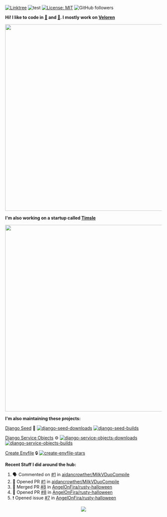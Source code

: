 [![Linktree](https://img.shields.io/badge/linktree-1de9b6?style=for-the-badge&logo=linktree&logoColor=white)](https://linktr.ee/angelonfira)
![test](https://hits.seeyoufarm.com/api/count/incr/badge.svg?url=https://github.com/AngelOnFira)
[![License: MIT](https://img.shields.io/badge/License-MIT-yellow.svg)](https://opensource.org/licenses/MIT)
![GitHub followers](https://img.shields.io/github/followers/angelonfira?style=social)

**Hi! I like to code in [:crab:](https://www.rust-lang.org/) and [:snake:](https://www.python.org/). I mostly work on [Veloren](https://veloren.net)**

<p align="center">
  <img width="600" src="https://media.discordapp.net/attachments/444005079410802699/730566298073038949/rsz_5f0656b6aa176.png">
</p>

**I'm also working on a startup called [Timsle](https://timsle.com)**

<p align="center">
  <img width="600" src="https://media.discordapp.net/attachments/444005079410802699/730566842674053130/rsz_5f0657242abb4.png">
</p>

**I'm also maintaining these projects:**

[Django Seed](https://github.com/Brobin/django-seed)
:seedling:
[![django-seed-downloads](https://pepy.tech/badge/django-seed)](https://pepy.tech/project/django-seed)
[![django-seed-builds](https://github.com/Brobin/django-seed/workflows/Test/badge.svg)](https://github.com/Brobin/django-seed)

[Django Service Objects](https://github.com/mixxorz/django-service-objects)
:gear:
[![django-service-objects-downloads](https://pepy.tech/badge/django-service-objects)](https://pepy.tech/project/django-service-objects)
[![django-service-objects-builds](https://github.com/mixxorz/django-service-objects/actions/workflows/test.yml/badge.svg)](https://github.com/mixxorz/django-service-objects/actions/workflows/test.yml)

[Create Envfile](https://github.com/SpicyPizza/create-envfile)
:lock:
[![create-envfile-stars](https://img.shields.io/github/stars/SpicyPizza/create-envfile?style=social)](https://github.com/SpicyPizza/create-envfile)

**Recent Stuff I did around the hub:**

<!--START_SECTION:activity-->
1. 🗣 Commented on [#1](https://github.com/aidancrowther/MilkVDuoCompile/pull/1#issuecomment-1779739020) in [aidancrowther/MilkVDuoCompile](https://github.com/aidancrowther/MilkVDuoCompile)
2. 💪 Opened PR [#1](https://github.com/aidancrowther/MilkVDuoCompile/pull/1) in [aidancrowther/MilkVDuoCompile](https://github.com/aidancrowther/MilkVDuoCompile)
3. 🎉 Merged PR [#8](https://github.com/AngelOnFira/rusty-halloween/pull/8) in [AngelOnFira/rusty-halloween](https://github.com/AngelOnFira/rusty-halloween)
4. 💪 Opened PR [#8](https://github.com/AngelOnFira/rusty-halloween/pull/8) in [AngelOnFira/rusty-halloween](https://github.com/AngelOnFira/rusty-halloween)
5. ❗ Opened issue [#7](https://github.com/AngelOnFira/rusty-halloween/issues/7) in [AngelOnFira/rusty-halloween](https://github.com/AngelOnFira/rusty-halloween)
<!--END_SECTION:activity-->

<p align="center">
  <img src="https://github-profile-trophy.vercel.app/?username=angelonfira&column=4&theme=nord&margin-w=15&margin-h=15">
</p>
